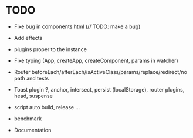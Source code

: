 # TODO

- Fixe bug in components.html (// TODO: make a bug)
- Add effects
- plugins proper to the instance
- Fixe typing (App, createApp, createComponent, params in watcher)

- Router beforeEach/afterEach/isActiveClass/params/replace/redirect/no path and tests
- Toast plugin ?, anchor, intersect, persist (localStorage), router plugins, head, suspense

- script auto build, release ...
- benchmark
- Documentation
